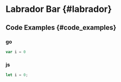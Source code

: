 # Labrador Bar {#labrador}

## Code Examples {#code_examples}

### go

```go
var i = 0
```

### js

```javascript
let i = 0;
```
